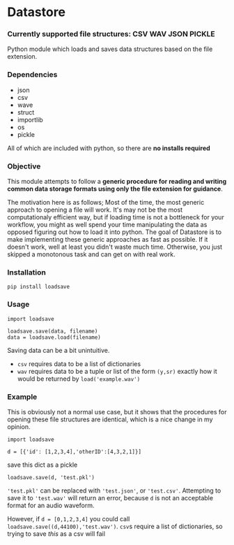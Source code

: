 # Datastore
### Currently supported file structures: CSV WAV JSON PICKLE 
Python module which loads and saves data structures based on the file extension. 

### Dependencies
* json
* csv
* wave
* struct
* importlib
* os
* pickle

All of which are included with python, so there are **no installs required**


### Objective
This module attempts to follow a **generic procedure for reading and writing common data storage formats using only the file extension for guidance**.

The motivation here is as follows; Most of the time, the most generic approach to opening a file will work. It's may not be the most computationaly efficient way, but if loading time is not a bottleneck for your workflow, you might as well spend your time manipulating the data as opposed figuring out how to load it into python. The goal of Datastore is to make implementing these generic approaches as fast as possible. If it doesn't work, well at least you didn't waste much time. Otherwise, you just skipped a monotonous task and can get on with real work.

### Installation
`pip install loadsave`

### Usage

```
import loadsave

loadsave.save(data, filename)
data = loadsave.load(filename)
```
Saving data can be a bit unintuitive. 
* `csv` requires data to be a list of dictionaries
* `wav` requires data to be a tuple or list of the form `(y,sr)` exactly how it would be returned by `load('example.wav')`

### Example
This is obviously not a normal use case, but it shows that the procedures for opening these file structures are identical, which is a nice change in my opinion.

```
import loadsave

d = [{'id': [1,2,3,4],'otherID':[4,3,2,1]}]
```

save this dict as a pickle
```
loadsave.save(d, 'test.pkl')
```
`'test.pkl'` can be replaced with `'test.json'`, or `'test.csv'`. Attempting to save it to `'test.wav'` will return an error, because `d` is not an acceptable format for an audio waveform.

However, if `d = [0,1,2,3,4]` you could call `loadsave.save((d,44100),'test.wav')`. `csv`s require a list of dictionaries, so trying to save _this_ as a csv will fail

